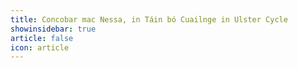 ```yaml
---
title: Concobar mac Nessa, in Táin bó Cuailnge in Ulster Cycle 
showinsidebar: true 
article: false 
icon: article 
---
```

